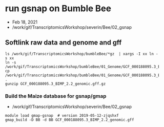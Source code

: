 # run gsnap on Bumble Bee

* Feb 18, 2021
* /work/gif/TranscriptomicsWorkshop/severin/Bee/02_gsnap

## Softlink raw data and genome and gff

```
ls /work/gif/TranscriptomicsWorkshop/bumbleBee/*gz  | xargs -I xx ln -s xx
ln -s /work/gif/TranscriptomicsWorkshop/bumbleBee/01_Genome/GCF_000188095.3_BIMP_2.2_genomic.fna
cp /work/gif/TranscriptomicsWorkshop/bumbleBee/01_Genome/GCF_000188095.3_BIMP_2.2_genomic.gff.gz .
gunzip GCF_000188095.3_BIMP_2.2_genomic.gff.gz

```


### Build the Maize database for gsnap/gmap

* /work/gif/TranscriptomicsWorkshop/severin/Bee/02_gsnap

```
module load gmap-gsnap  # version 2019-05-12-zjqshxf
gmap_build -D BB -d BB GCF_000188095.3_BIMP_2.2_genomic.gff
```

